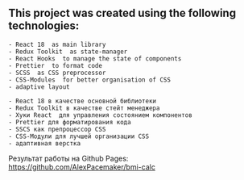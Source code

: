 ## This project was created using the following technologies:

    - React 18  as main library
    - Redux Toolkit  as state-manager
    - React Hooks  to manage the state of components
    - Prettier  to format code
    - SCSS  as CSS preprocessor
    - CSS-Modules  for better organisation of CSS
    - adaptive layout

    - React 18 в качестве основной библиотеки
    - Redux Toolkit в качестве стейт менеджера
    - Хуки React  для управления состоянием компонентов
    - Prettier для форматирования кода
    - SSCS как препроцессор CSS
    - CSS-Модули для лучшей организации CSS
    - адаптивная верстка

Результат работы на Github Pages: 
https://github.com/AlexPacemaker/bmi-calc
